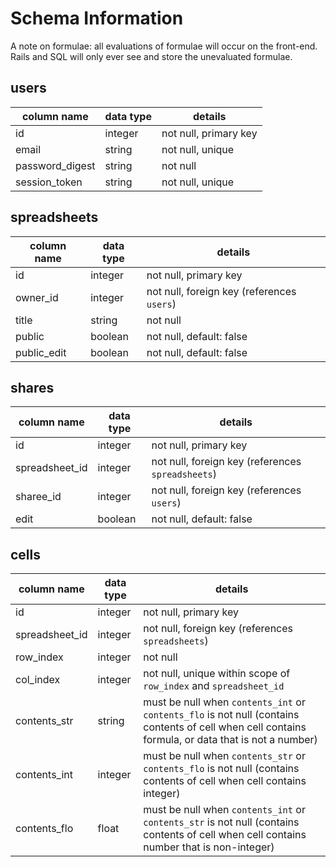 # Schema Information

A note on formulae: all evaluations of formulae will occur on the front-end. Rails and SQL will only ever see and store the unevaluated formulae.

## users
column name     | data type | details
----------------|-----------|-----------------------
id              | integer   | not null, primary key
email           | string    | not null, unique
password_digest | string    | not null
session_token   | string    | not null, unique

## spreadsheets
column name | data type | details
------------|-----------|-----------------------
id          | integer   | not null, primary key
owner_id    | integer   | not null, foreign key (references `users`)
title       | string    | not null
public      | boolean   | not null, default: false
public_edit | boolean   | not null, default: false

## shares
column name    | data type | details
---------------|-----------|-----------------------
id             | integer   | not null, primary key
spreadsheet_id | integer   | not null, foreign key (references `spreadsheets`)
sharee_id      | integer   | not null, foreign key (references `users`)
edit           | boolean   | not null, default: false

## cells
column name    | data type | details
---------------|-----------|-----------------------
id             | integer   | not null, primary key
spreadsheet_id | integer   | not null, foreign key (references `spreadsheets`)
row_index      | integer   | not null
col_index      | integer   | not null, unique within scope of `row_index` and `spreadsheet_id`
contents_str   | string    | must be null when `contents_int` or `contents_flo` is not null (contains contents of cell when cell contains formula, or data that is not a number)
contents_int   | integer   | must be null when `contents_str` or `contents_flo` is not null (contains contents of cell when cell contains integer)
contents_flo   | float     | must be null when `contents_int` or `contents_str` is not null (contains contents of cell when cell contains number that is non-integer)
